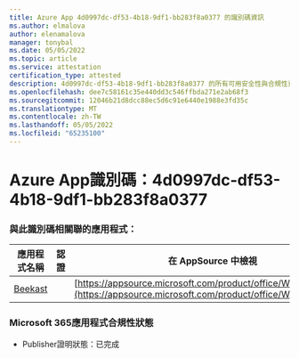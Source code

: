 ```yaml
---
title: Azure App 4d0997dc-df53-4b18-9df1-bb283f8a0377 的識別碼資訊
ms.author: elmalova
author: elenamalova
manager: tonybal
ms.date: 05/05/2022
ms.topic: article
ms.service: attestation
certification_type: attested
description: 4d0997dc-df53-4b18-9df1-bb283f8a0377 的所有可用安全性與合規性資訊。
ms.openlocfilehash: dee7c58161c35e440dd3c546ffbda271e2ab68f3
ms.sourcegitcommit: 12046b21d8dcc88ec5d6c91e6440e1988e3fd35c
ms.translationtype: MT
ms.contentlocale: zh-TW
ms.lasthandoff: 05/05/2022
ms.locfileid: "65235100"
---
```

# <a name="azure-app-id-4d0997dc-df53-4b18-9df1-bb283f8a0377"></a>Azure App識別碼：4d0997dc-df53-4b18-9df1-bb283f8a0377


### <a name="apps-associated-with-this-id"></a>與此識別碼相關聯的應用程式：
| **應用程式名稱** | **認證** | **在 AppSource 中檢視** |
|--------------|---------------|-----------------------|
| [Beekast](../forward/WA200001447.md) |  | [https://appsource.microsoft.com/product/office/WA200001447](https://appsource.microsoft.com/product/office/WA200001447) |

### <a name="microsoft-365-app-compliance-status"></a>Microsoft 365應用程式合規性狀態
- Publisher證明狀態：已完成
